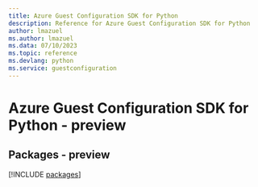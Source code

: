 ```yaml
---
title: Azure Guest Configuration SDK for Python
description: Reference for Azure Guest Configuration SDK for Python
author: lmazuel
ms.author: lmazuel
ms.data: 07/10/2023
ms.topic: reference
ms.devlang: python
ms.service: guestconfiguration
---
```

# Azure Guest Configuration SDK for Python - preview
## Packages - preview
[!INCLUDE [packages](guest-configuration-index.md)]